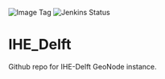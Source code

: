 ![Image Tag](https://img.shields.io/badge/Staging%20Image%20Tag:-0.0.1--0894e5e--sta-blue.svg)
![Jenkins Status](https://img.shields.io/badge/Staging%20Jenkins%20Build%20Status:-FAILURE-red.svg)

# IHE_Delft

Github repo for IHE-Delft GeoNode instance.
